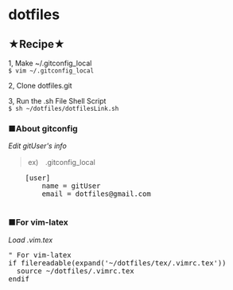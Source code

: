 dotfiles
========

## ★Recipe★
1, Make ~/.gitconfig_local  
  `$ vim ~/.gitconfig_local`
    
2, Clone dotfiles.git

3, Run the .sh File Shell Script  
  `$ sh ~/dotfiles/dotfilesLink.sh`  

### ■About gitconfig
*Edit gitUser's info*
> ex)　.gitconfig_local
  <pre>
    [user]
        name = gitUser
        email = dotfiles@gmail.com
  </pre>

### ■For vim-latex
*Load .vim.tex*
<pre>
" For vim-latex
if filereadable(expand('~/dotfiles/tex/.vimrc.tex'))
  source ~/dotfiles/.vimrc.tex
endif
</pre>